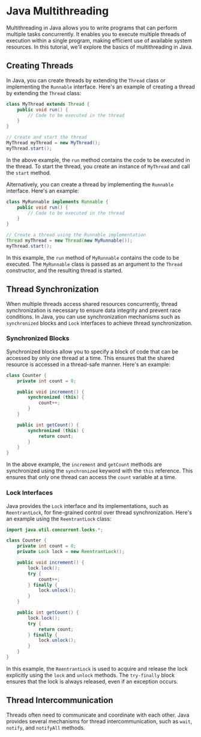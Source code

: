 # Java Multithreading

Multithreading in Java allows you to write programs that can perform multiple tasks concurrently. It enables you to execute multiple threads of execution within a single program, making efficient use of available system resources. In this tutorial, we'll explore the basics of multithreading in Java.

## Creating Threads

In Java, you can create threads by extending the `Thread` class or implementing the `Runnable` interface. Here's an example of creating a thread by extending the `Thread` class:

```java
class MyThread extends Thread {
    public void run() {
        // Code to be executed in the thread
    }
}

// Create and start the thread
MyThread myThread = new MyThread();
myThread.start();
```

In the above example, the `run` method contains the code to be executed in the thread. To start the thread, you create an instance of `MyThread` and call the `start` method.

Alternatively, you can create a thread by implementing the `Runnable` interface. Here's an example:

```java
class MyRunnable implements Runnable {
    public void run() {
        // Code to be executed in the thread
    }
}

// Create a thread using the Runnable implementation
Thread myThread = new Thread(new MyRunnable());
myThread.start();
```

In this example, the `run` method of `MyRunnable` contains the code to be executed. The `MyRunnable` class is passed as an argument to the `Thread` constructor, and the resulting thread is started.

## Thread Synchronization

When multiple threads access shared resources concurrently, thread synchronization is necessary to ensure data integrity and prevent race conditions. In Java, you can use synchronization mechanisms such as `synchronized` blocks and `Lock` interfaces to achieve thread synchronization.

### Synchronized Blocks

Synchronized blocks allow you to specify a block of code that can be accessed by only one thread at a time. This ensures that the shared resource is accessed in a thread-safe manner. Here's an example:

```java
class Counter {
    private int count = 0;

    public void increment() {
        synchronized (this) {
            count++;
        }
    }

    public int getCount() {
        synchronized (this) {
            return count;
        }
    }
}
```

In the above example, the `increment` and `getCount` methods are synchronized using the `synchronized` keyword with the `this` reference. This ensures that only one thread can access the `count` variable at a time.

### Lock Interfaces

Java provides the `Lock` interface and its implementations, such as `ReentrantLock`, for fine-grained control over thread synchronization. Here's an example using the `ReentrantLock` class:

```java
import java.util.concurrent.locks.*;

class Counter {
    private int count = 0;
    private Lock lock = new ReentrantLock();

    public void increment() {
        lock.lock();
        try {
            count++;
        } finally {
            lock.unlock();
        }
    }

    public int getCount() {
        lock.lock();
        try {
            return count;
        } finally {
            lock.unlock();
        }
    }
}
```

In this example, the `ReentrantLock` is used to acquire and release the lock explicitly using the `lock` and `unlock` methods. The `try-finally` block ensures that the lock is always released, even if an exception occurs.

## Thread Intercommunication

Threads often need to communicate and coordinate with each other. Java provides several mechanisms for thread intercommunication, such as `wait`, `notify`, and `notifyAll` methods.

###

